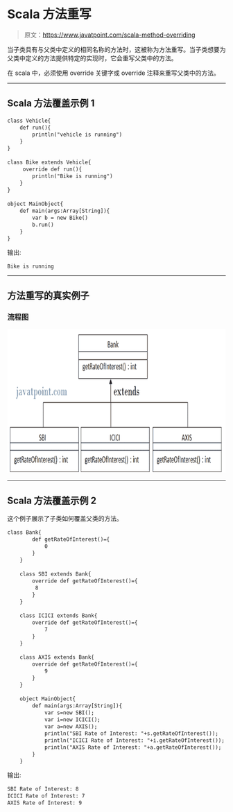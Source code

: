 # Scala 方法重写

> 原文：<https://www.javatpoint.com/scala-method-overriding>

当子类具有与父类中定义的相同名称的方法时，这被称为方法重写。当子类想要为父类中定义的方法提供特定的实现时，它会重写父类中的方法。

在 scala 中，必须使用 override 关键字或 override 注释来重写父类中的方法。

* * *

## Scala 方法覆盖示例 1

```
class Vehicle{
    def run(){
        println("vehicle is running")
    }
}

class Bike extends Vehicle{
     override def run(){
        println("Bike is running")
    }
}

object MainObject{
    def main(args:Array[String]){
        var b = new Bike()
        b.run()
    }
}

```

输出:

```
Bike is running

```

* * *

## 方法重写的真实例子

### 流程图

![Scala Inheritance 3](img/caa7048e60a0c2df4d6700d81793a041.png)

* * *

## Scala 方法覆盖示例 2

这个例子展示了子类如何覆盖父类的方法。

```
class Bank{  
        def getRateOfInterest()={
            0
        }  
    }  

    class SBI extends Bank{  
        override def getRateOfInterest()={
         8
        }  
    }  

    class ICICI extends Bank{  
        override def getRateOfInterest()={
            7
        }  
    }  

    class AXIS extends Bank{  
        override def getRateOfInterest()={
            9
        }  
    }  

    object MainObject{  
        def main(args:Array[String]){  
            var s=new SBI();  
            var i=new ICICI();  
            var a=new AXIS();  
            println("SBI Rate of Interest: "+s.getRateOfInterest());  
            println("ICICI Rate of Interest: "+i.getRateOfInterest());  
            println("AXIS Rate of Interest: "+a.getRateOfInterest());  
        }  
    }  

```

输出:

```
SBI Rate of Interest: 8
ICICI Rate of Interest: 7
AXIS Rate of Interest: 9

```